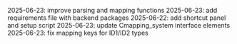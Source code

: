 2025-06-23: improve parsing and mapping functions
2025-06-23: add requirements file with backend packages
2025-06-22: add shortcut panel and setup script
2025-06-23: update Cmapping_system interface elements
2025-06-23: fix mapping keys for ID1/ID2 types

